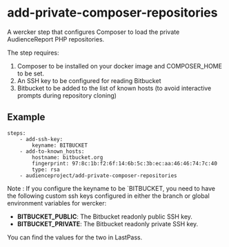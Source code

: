 # add-private-composer-repositories
A wercker step that configures Composer to load the private AudienceReport PHP repositories.

The step requires: 
 1) Composer to be installed on your docker image and COMPOSER_HOME to be set.
 2) An SSH key to be configured for reading Bitbucket
 3) Bitbucket to be added to the list of known hosts (to avoid interactive prompts during repository cloning)

## Example

```
steps:
    - add-ssh-key:
        keyname: BITBUCKET
    - add-to-known_hosts:
        hostname: bitbucket.org
        fingerprint: 97:8c:1b:f2:6f:14:6b:5c:3b:ec:aa:46:46:74:7c:40
        type: rsa
    - audienceproject/add-private-composer-repositories
```

Note : If you configure the keyname to be `BITBUCKET, you need to have the following custom ssh keys configured in either the branch or global environment variables for wercker:

* **BITBUCKET_PUBLIC**: The Bitbucket readonly public SSH key.
* **BITBUCKET_PRIVATE**: The Bitbucket readonly private SSH key.

You can find the values for the two in LastPass.
